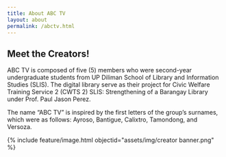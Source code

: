 ```yaml
---
title: About ABC TV
layout: about
permalink: /abctv.html
---
```


## Meet the Creators!
ABC TV is composed of five (5) members who were second-year undergraduate students from UP Diliman School of Library and Information Studies (SLIS). The digital library serve as their project for Civic Welfare Training Service 2 (CWTS 2) SLIS: Strengthening of a Barangay Library under Prof. Paul Jason Perez.

The name “ABC TV” is inspired by the first letters of the group’s surnames, which were as follows: Ayroso, Bantigue, Calixtro, Tamondong, and Versoza.

{% include feature/image.html objectid="assets/img/creator banner.png" %}

